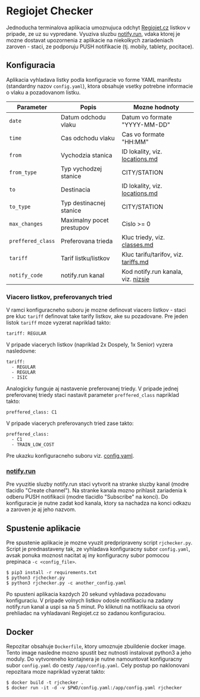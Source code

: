 # Regiojet Checker

Jednoducha terminalova aplikacia umoznujuca odchyt [Regiojet.cz](https://regiojet.cz/) listkov v pripade, ze uz su vypredane. Vyuziva sluzbu [notify.run](https://notify.run/), vdaka ktorej je mozne dostavat upozornenia z aplikacie na niekolkych zariadeniach zaroven - staci, ze podporuju PUSH notifikacie (tj. mobily, tablety, pocitace).

## Konfiguracia

Aplikacia vyhladava listky podla konfiguracie vo forme YAML manifestu (standardny nazov `config.yaml`), ktora obsahuje vsetky potrebne informacie o vlaku a pozadovanom listku.

| Parameter            	| Popis                	| Mozne hodnoty                        	|
|-----------------	|----------------------	|--------------------------------------	|
| `date`            	| Datum odchodu vlaku  	| Datum vo formate "YYYY-MM-DD"        	|
| `time`            	| Cas odchodu vlaku    	| Cas vo formate "HH:MM"               	|
| `from`            	| Vychodzia stanica    	| ID lokality, viz. [locations.md](locations.md)       	|
| `from_type`            	| Typ vychodzej stanice    	| CITY/STATION       	|
| `to`              	| Destinacia           	| ID lokality, viz. [locations.md](locations.md)       	|
| `to_type`            	| Typ destinacnej stanice    	| CITY/STATION       	|
| `max_changes`            	| Maximalny pocet prestupov    	| Cislo >= 0       	|
| `preffered_class` 	| Preferovana trieda        	| Kluc triedy, viz. [classes.md](classes.md)         	|
| `tariff`          	| Tarif listku/listkov 	| Kluc tarifu/tarifov, viz. [tariffs.md](tariffs.md) 	|
| `notify_code`     	| notify.run kanal     	| Kod notify.run kanala, viz. [nizsie](#notifyrun)   	|

### Viacero listkov, preferovanych tried

V ramci konfiguracneho suboru je mozne definovat viacero listkov - staci pre kluc `tariff` definovat take tarify listkov, ake su pozadovane. Pre jeden listok  `tariff` moze vyzerat napriklad takto:
```
tariff: REGULAR
```

V pripade viacerych listkov (napriklad 2x Dospely, 1x Senior) vyzera nasledovne:
```
tariff:
  - REGULAR
  - REGULAR
  - ISIC
```

Analogicky funguje aj nastavenie preferovanej triedy. V pripade jednej preferovanej triedy staci nastavit parameter `preffered_class` napriklad takto:
```
preffered_class: C1
```

V pripade viacerych preferovanych tried zase takto:
```
preffered_class:
  - C1
  - TRAIN_LOW_COST
```

Pre ukazku konfiguracneho suboru viz. [config.yaml](config.yaml).

### [notify.run](https://notify.run/)

Pre vyuzitie sluzby notify.run staci vytvorit na stranke sluzby kanal (modre tlacidlo "Create channel"). Na stranke kanala mozno prihlasit zariadenia k odberu PUSH notifikacii (modre tlacidlo "Subscribe" na konci). Do konfiguracie je nutne zadat kod kanala, ktory sa nachadza na konci odkazu a zaroven je aj jeho nazvom. 

## Spustenie aplikacie

Pre spustenie aplikacie je mozne vyuzit predpripraveny script `rjchecker.py`. Script je prednastaveny tak, ze vyhladava konfiguracny subor `config.yaml`, avsak ponuka moznost nacitat aj iny konfiguracny subor pomocou prepinaca `-c <config_file>`.

```
$ pip3 install -r requirements.txt
$ python3 rjchecker.py
$ python3 rjchecker.py -c another_config.yaml
```


Po spusteni aplikacia kazdych 20 sekund vyhladava pozadovanu konfiguraciu. V pripade volnych listkov odosle notifikaciu na zadany notify.run kanal a uspi sa na 5 minut. Po kliknuti na notifikaciu sa otvori prehliadac na vyhladavani Regiojet.cz so zadanou konfiguraciou.

## Docker

Repozitar obsahuje `Dockerfile`, ktory umoznuje zbuildenie docker image. Tento image nasledne mozno spustit bez nutnosti instalovat python3 a jeho moduly. Do vytvoreneho kontajnera je nutne namountovat konfiguracny subor `config.yaml` do cesty `/app/config.yaml`. Cely postup po naklonovani repozitara moze napriklad vyzerat takto:

```
$ docker build -t rjchecker .
$ docker run -it -d -v $PWD/config.yaml:/app/config.yaml rjchecker
```